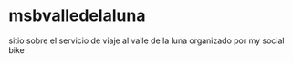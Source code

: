 # msbvalledelaluna
sitio sobre el servicio de viaje al valle de la luna organizado por my social bike
